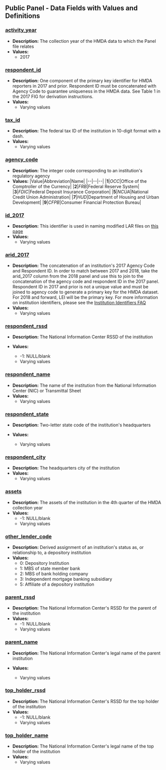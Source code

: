 ## Public Panel - Data Fields with Values and Definitions

### [activity\_year](#activity_year)
- **Description:** The collection year of the HMDA data to which the Panel file relates
- **Values:**
  - 2017

### [respondent\_id](#respondent_id)

- **Description:** One component of the primary key identifier for HMDA reporters in 2017 and prior. Respondent ID must be concatenated with Agency Code to guarantee uniqueness in the HMDA data. See Table 1 in the 2017 FIG for derivation instructions.
- **Values:**
  - Varying values

### [tax\_id](#tax_id)
- **Description:** The federal tax ID of the institution in 10-digit format with a dash.
- **Values:**
  - Varying values

### [agency\_code](#agency_code)
- **Description:** The integer code corresponding to an institution's regulatory agency
- **Values:**
  |Value|Abbreviation|Name|
  |--|--|--|
  |**1**|_OCC_|Office of the Comptroller of the Currency|
  |**2**|_FRB_|Federal Reserve System|
  |**3**|_FDIC_|Federal Deposit Insurance Corporation|
  |**5**|_NCUA_|National Credit Union Administration|
  |**7**|_HUD_|Department of Housing and Urban Development|
  |**9**|_CFPB_|Consumer Financial Protection Bureau|

### [id\_2017](#id_2017)
- **Description:** This identifier is used in naming modified LAR files on [this page](https://ffiec.cfpb.gov/data-publication/modified-lar/2017)
- **Values:**
  - Varying values

### [arid\_2017](#arid_2017)
- **Description:** The concatenation of an institution's 2017 Agency Code and Respondent ID. In order to match between 2017 and 2018, take the arid_2017 column from the 2018 panel and use this to join to the concatenation of the agency code and respondent ID in the 2017 panel. Respondent ID in 2017 and prior is not a unique value and must be joined to agency code to generate a primary key for the HMDA dataset. For 2018 and forward, LEI will be the primary key. For more information on institution identifiers, please see the [Institution Identifiers FAQ](https://ffiec.cfpb.gov/documentation/2020/identifiers-faq/)
- **Values:**
  - Varying values

### [respondent\_rssd](#respondent_rssd)
- **Description:** The National Information Center RSSD of the institution

- **Values:**
  - -1: NULL/blank
  - Varying values

### [respondent\_name](#respondent_name)
- **Description:** The name of the institution from the National Information Center (NIC) or Transmittal Sheet
- **Values:**
  - Varying values

### [respondent\_state](#respondent_state)
- **Description:** Two-letter state code of the institution's headquarters

- **Values:**
  - Varying values

### [respondent\_city](#respondent_city)
- **Description:** The headquarters city of the institution
- **Values:**
  - Varying values

### [assets](#assets)
- **Description:** The assets of the institution in the 4th quarter of the HMDA collection year
- **Values:**
  - -1: NULL/blank
  - Varying values

### [other\_lender\_code](#other_lender_code)
- **Description:** Derived assignment of an institution's status as, or relationship to, a depository institution
- **Values:**
  - 0: Depository Institution
  - 1: MBS of state member bank
  - 2: MBS of bank holding company
  - 3: Independent mortgage banking subsidiary
  - 5: Affiliate of a depository institution

### [parent\_rssd](#parent_rssd)
- **Description:** The National Information Center's RSSD for the parent of the institution
- **Values:**
  - -1: NULL/blank
  - Varying values

### [parent\_name](#parent_name)
- **Description:** The National Information Center's legal name of the parent institution

- **Values:**
  - Varying values

### [top\_holder\_rssd](#top_holder_rssd)
- **Description:** The National Information Center's RSSD for the top holder of the institution
- **Values:**
  - -1: NULL/blank
  - Varying values

### [top\_holder\_name](#top_holder_name)
- **Description:** The National Information Center's legal name of the top holder of the institution 
- **Values:**
  - Varying values
